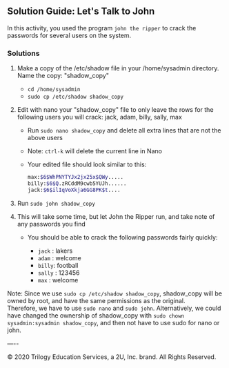 ## Solution Guide: Let's Talk to John

In this activity, you used the program `john the ripper` to crack the passwords for several users on the system. 

### Solutions

1. Make a copy of the /etc/shadow file in your /home/sysadmin directory.  Name the copy: "shadow_copy"

    - `cd /home/sysadmin`
    - `sudo cp /etc/shadow shadow_copy`
  
2. Edit with nano your "shadow_copy" file to only leave the rows for the following users you will crack: jack, adam, billy, sally, max
      
    - Run `sudo nano shadow_copy` and delete all extra lines that are not the above users
    
    - Note: `ctrl-k` will delete the current line in Nano

    - Your edited file should look similar to this:

      ```bash
      max:$6$WhPNYTYJx2jx25x$QWy.....     
      billy:$6$Q.zRCddM9cwb5YUJh......
      jack:$6$ilIqVoXkja6GG8PK$t....
      ```
            
3. Run `sudo john shadow_copy`

4. This will take some time, but let John the Ripper run, and take note of any passwords you find 
   
   - You should be able to crack the following passwords fairly quickly:

      - `jack` : lakers
      - `adam` : welcome
      - `billy`: football
      - `sally` : 123456
      - `max` : welcome

Note:  Since we use `sudo cp /etc/shadow shadow_copy`, shadow_copy will be owned by root, and have the same permissions as the original.  
Therefore, we have to use `sudo nano` and `sudo john`.  Alternatively, we could have changed the ownership of shadow_copy with `sudo chown sysadmin:sysadmin shadow_copy`, and then not have to use sudo for nano or john.

—--

© 2020 Trilogy Education Services, a 2U, Inc. brand. All Rights Reserved.
